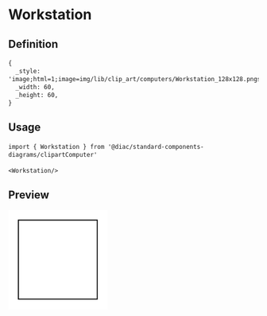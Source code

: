 # Workstation

## Definition

```
{
  _style: 'image;html=1;image=img/lib/clip_art/computers/Workstation_128x128.pngstrokeColor=none;',
  _width: 60,
  _height: 60,
}
```

## Usage

```
import { Workstation } from '@diac/standard-components-diagrams/clipartComputer'

<Workstation/>
```

## Preview

<img src="./workstation.png" width="200"/>
